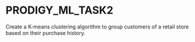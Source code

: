 # PRODIGY_ML_TASK2
Create a K-means clustering algorithm to group customers of a retail store based on their purchase history.
